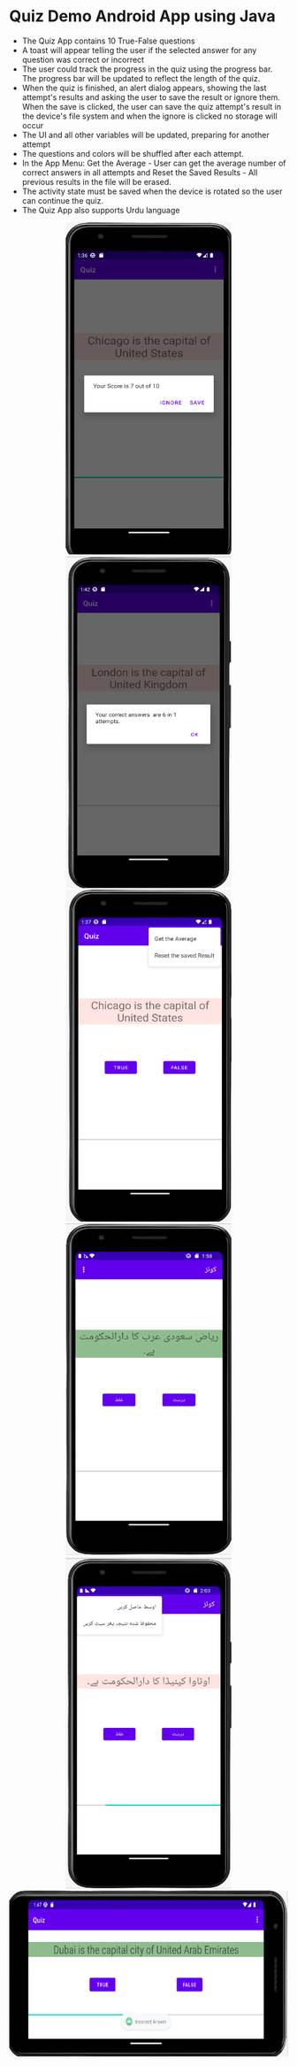 # Quiz Demo Android App using Java
- The Quiz App contains 10 True-False questions
- A toast will appear telling the user if the selected answer for any question was correct or incorrect
- The user could track the progress in the quiz using the progress bar. The progress bar will be updated to reflect the length of the quiz.
- When the quiz is finished, an alert dialog appears, showing the last attempt's results and asking the user to save the result or ignore them. When the save is clicked, the user can save the quiz attempt's result in the device's file system and when the ignore is clicked no storage will occur
- The UI and all other variables will be updated, preparing for another attempt
- The questions and colors will be shuffled after each attempt.
- In the App Menu: Get the Average - User can get the average number of correct answers in all attempts and Reset the Saved Results - All previous results in the file will be erased.
- The activity state must be saved when the device is rotated so the user can continue the quiz.
- The Quiz App also supports Urdu language
<div align="center">
<img src="Alert.png" width="300" height="600" >
<img src="getAverage.png" width="300" height="600">
<img src="menu.png" width="300" height="600">
<img src="UrduLanguage.png" width="300" height="600">
<img src="UrduLanguageMenu.png" width="300" height="600">
<img src="landscape.png" width="600" height="300">
</div>
